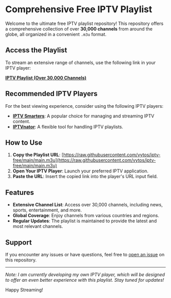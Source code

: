# Comprehensive Free IPTV Playlist

Welcome to the ultimate free IPTV playlist repository! This repository offers a comprehensive collection of over **30,000 channels** from around the globe, all organized in a convenient `.m3u` format.

## Access the Playlist

To stream an extensive range of channels, use the following link in your IPTV player:

**[IPTV Playlist (Over 30,000 Channels)](https://raw.githubusercontent.com/vytos/iptv-free/main/main.m3u)**

## Recommended IPTV Players

For the best viewing experience, consider using the following IPTV players:

- **[IPTV Smarters](https://www.iptvsmarters.com/)**: A popular choice for managing and streaming IPTV content.
- **[IPTVnator](https://github.com/4gray/iptvnator)**: A flexible tool for handling IPTV playlists.

## How to Use

1. **Copy the Playlist URL**: [https://raw.githubusercontent.com/vytos/iptv-free/main/main.m3u](https://raw.githubusercontent.com/vytos/iptv-free/main/main.m3u)
2. **Open Your IPTV Player**: Launch your preferred IPTV application.
3. **Paste the URL**: Insert the copied link into the player's URL input field.

## Features

- **Extensive Channel List**: Access over 30,000 channels, including news, sports, entertainment, and more.
- **Global Coverage**: Enjoy channels from various countries and regions.
- **Regular Updates**: The playlist is maintained to provide the latest and most relevant channels.

## Support

If you encounter any issues or have questions, feel free to [open an issue](https://github.com/vytos/iptv-free/issues) on this repository.

---

*Note: I am currently developing my own IPTV player, which will be designed to offer an even better experience with this playlist. Stay tuned for updates!*

Happy Streaming!
